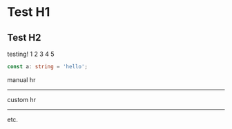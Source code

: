 # Test H1

## Test H2

testing! 1 2 3 4 5

```ts
const a: string = 'hello';
```

<div id="custom-id"></div>

manual hr 

---

custom hr

<hr />

etc.
